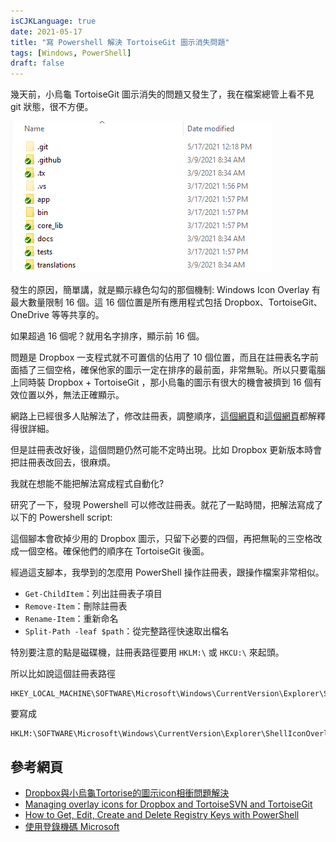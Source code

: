 ```yaml
---
isCJKLanguage: true
date: 2021-05-17
title: "寫 Powershell 解決 TortoiseGit 圖示消失問題"
tags: [Windows, PowerShell]
draft: false
---
```


幾天前，小烏龜 TortoiseGit 圖示消失的問題又發生了，我在檔案總管上看不見 git 狀態，很不方便。

![icon-overlay](/img/icon-overlay.png)

發生的原因，簡單講，就是顯示綠色勾勾的那個機制: Windows Icon Overlay 有最大數量限制 16 個。這 16 個位置是所有應用程式包括 Dropbox、TortoiseGit、OneDrive 等等共享的。

如果超過 16 個呢？就用名字排序，顯示前 16 個。

問題是 Dropbox 一支程式就不可置信的佔用了 10 個位置，而且在註冊表名字前面插了三個空格，確保他家的圖示一定在排序的最前面，非常無恥。所以只要電腦上同時裝 Dropbox + TortoiseGit ，那小烏龜的圖示有很大的機會被擠到 16 個有效位置以外，無法正確顯示。

網路上已經很多人貼解法了，修改註冊表，調整順序，[這個網頁][0]和[這個網頁][1]都解釋得很詳細。

但是註冊表改好後，這個問題仍然可能不定時出現。比如 Dropbox 更新版本時會把註冊表改回去，很麻煩。

我就在想能不能把解法寫成程式自動化? 

研究了一下，發現 Powershell 可以修改註冊表。就花了一點時間，把解法寫成了以下的 Powershell script:

<script src="https://gist.github.com/chchwy/5418022d47fa49481f71ba481f54c02a.js"></script>

這個腳本會砍掉少用的 Dropbox 圖示，只留下必要的四個，再把無恥的三空格改成一個空格。確保他們的順序在 TortoiseGit 後面。

經過這支腳本，我學到的怎麼用 PowerShell 操作註冊表，跟操作檔案非常相似。

- `Get-ChildItem`：列出註冊表子項目
- `Remove-Item`：刪除註冊表
- `Rename-Item`：重新命名
- `Split-Path -leaf $path`：從完整路徑快速取出檔名 

特別要注意的點是磁碟機，註冊表路徑要用 `HKLM:\` 或 `HKCU:\` 來起頭。

所以比如說這個註冊表路徑
```
HKEY_LOCAL_MACHINE\SOFTWARE\Microsoft\Windows\CurrentVersion\Explorer\ShellIconOverlayIdentifiers
```
要寫成
```
HKLM:\SOFTWARE\Microsoft\Windows\CurrentVersion\Explorer\ShellIconOverlayIdentifiers
```

## 參考網頁

- [Dropbox與小烏龜Tortorise的圖示icon相衝問題解決][0]
- [Managing overlay icons for Dropbox and TortoiseSVN and TortoiseGit][1]
- [How to Get, Edit, Create and Delete Registry Keys with PowerShell][2]
- [使用登錄機碼 Microsoft][3]

[0]: https://dotblogs.com.tw/kevinya/2017/07/24/180237 "TorsoieGit 跟 Dropbox 相衝"
[1]: https://www.garethjmsaunders.co.uk/2015/03/22/managing-overlay-icons-for-dropbox-and-tortoisesvn-and-tortoisegit/
[2]: https://blog.netwrix.com/2018/09/11/how-to-get-edit-create-and-delete-registry-keys-with-powershell/
[3]: https://docs.microsoft.com/zh-tw/powershell/scripting/samples/working-with-registry-keys?view=powershell-7.1
